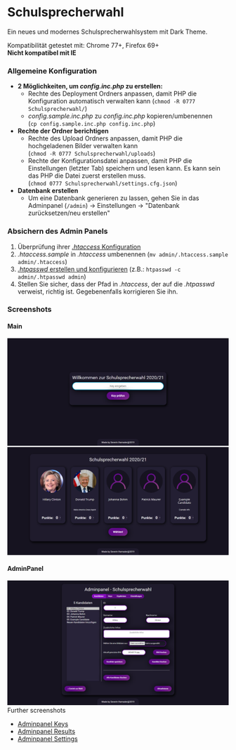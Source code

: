 # Schulsprecherwahl
Ein neues und modernes Schulsprecherwahlsystem mit Dark Theme.

Kompatibilität getestet mit: Chrome 77+, Firefox 69+  
**Nicht kompatibel mit IE** 

### Allgemeine Konfiguration
* **2 Möglichkeiten, um _config.inc.php_ zu erstellen:**
  * Rechte des Deployment Ordners anpassen, damit PHP die Konfiguration automatisch verwalten
    kann (`chmod -R 0777 Schulsprecherwahl/`)
  * _config.sample.inc.php_ zu _config.inc.php_ kopieren/umbenennen\
    (`cp config.sample.inc.php config.inc.php`)
* **Rechte der Ordner berichtigen**
  * Rechte des Upload Ordners anpassen, damit PHP die hochgeladenen Bilder verwalten kann\
    (`chmod -R 0777 Schulsprecherwahl/uploads`)
  * Rechte der Konfigurationsdatei anpassen, damit PHP die Einstellungen (letzter Tab) speichern und lesen kann. Es kann
    sein das PHP die Datei zuerst erstellen muss.\
    (`chmod 0777 Schulsprecherwahl/settings.cfg.json`)
* **Datenbank erstellen**
  * Um eine Datenbank generieren zu lassen, gehen Sie in das Adminpanel (`/admin`) -> Einstellungen -> "Datenbank
    zurücksetzen/neu erstellen"

### Absichern des Admin Panels
1. Überprüfung ihrer [_.htaccess_ Konfiguration](http://httpd.apache.org/docs/current/mod/core.html#allowoverride)
2. _.htaccess.sample_ in _.htaccess_ umbenennen (`mv admin/.htaccess.sample admin/.htaccess`)
3. [_.htpasswd_  erstellen und konfigurieren](https://httpd.apache.org/docs/current/programs/htpasswd.html) (z.B.: `htpasswd -c admin/.htpasswd admin`)
4. Stellen Sie sicher, dass der Pfad in _.htaccess_, der auf die _.htpasswd_ verweist, richtig ist. Gegebenenfalls korrigieren Sie ihn.

### Screenshots
#### Main
![Main](https://raw.githubusercontent.com/Bungeefan/Schulsprecherwahl/assets/screenshots/Main.png)
![Voting](https://raw.githubusercontent.com/Bungeefan/Schulsprecherwahl/assets/screenshots/Voting.png)
#### AdminPanel
![Adminpanel Candidates](https://raw.githubusercontent.com/Bungeefan/Schulsprecherwahl/assets/screenshots/Adminpanel/Candidates.png)
Further screenshots
* [Adminpanel Keys](https://raw.githubusercontent.com/Bungeefan/Schulsprecherwahl/assets/screenshots/Adminpanel/Keys.png)
* [Adminpanel Results](https://raw.githubusercontent.com/Bungeefan/Schulsprecherwahl/assets/screenshots/Adminpanel/Results.png)
* [Adminpanel Settings](https://raw.githubusercontent.com/Bungeefan/Schulsprecherwahl/assets/screenshots/Adminpanel/Settings.png)
